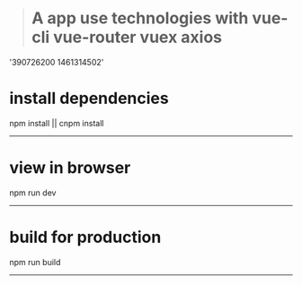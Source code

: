 > # A app use technologies with vue-cli vue-router vuex axios
'390726200 1461314502'
# install dependencies
npm install     ||    cnpm install
***

# view in browser
npm run dev
***

# build for production
npm run build
***
